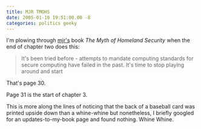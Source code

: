 ```yaml
---
title: MJR TMOHS
date: 2005-01-10 19:51:00.00 -8
categories: politics geeky
---
```

I'm plowing through [mjr's](http://www.ranum.com) book _The Myth of Homeland Security_ when the end of chapter two does this:

> It's been tried before - attempts to mandate computing standards for secure computing have failed in the past. It's time to stop playing around and start

That's page 30.

Page 31 is the start of chapter 3.

This is more along the lines of noticing that the back of a baseball card was printed upside down than a whine-whine but nonetheless, I briefly googled for an updates-to-my-book page and found nothing. Whine Whine.
